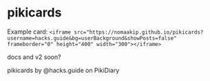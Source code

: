 # pikicards 

Example card: ```<iframe src="https://nomaakip.github.io/pikicards?username=hacks.guide&bg=userBackground&showPosts=false" frameborder="0" height="400" width="300"></iframe>```

docs and v2 soon?

pikicards by @hacks.guide on PikiDiary 

